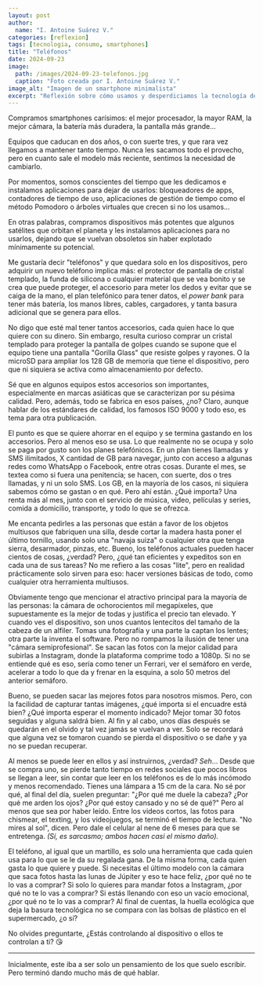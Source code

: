 ```yaml
---
layout: post
author:
  name: "I. Antoine Suárez V."
categories: [reflexion]
tags: [tecnologia, consumo, smartphones]
title: "Teléfonos"
date: 2024-09-23
image:
  path: /images/2024-09-23-telefonos.jpg
  caption: "Foto creada por I. Antoine Suárez V."
image_alt: "Imagen de un smartphone minimalista"
excerpt: "Reflexión sobre cómo usamos y desperdiciamos la tecnología de nuestros teléfonos móviles sin aprovechar su verdadero potencial."
---
```



Compramos smartphones carísimos: el mejor procesador, la mayor RAM, la mejor cámara, la batería más duradera, la pantalla más grande…

Equipos que caducan en dos años, o con suerte tres, y que rara vez llegamos a mantener tanto tiempo. Nunca les sacamos todo el provecho, pero en cuanto sale el modelo más reciente, sentimos la necesidad de cambiarlo.

Por momentos, somos conscientes del tiempo que les dedicamos e instalamos aplicaciones para dejar de usarlos: bloqueadores de apps, contadores de tiempo de uso, aplicaciones de gestión de tiempo como el método Pomodoro o árboles virtuales que crecen si no los usamos…

En otras palabras, compramos dispositivos más potentes que algunos satélites que orbitan el planeta y les instalamos aplicaciones para no usarlos, dejando que se vuelvan obsoletos sin haber explotado mínimamente su potencial.

Me gustaría decir "teléfonos" y que quedara solo en los dispositivos, pero adquirir un nuevo teléfono implica más: el protector de pantalla de cristal templado, la funda de silicona o cualquier material que se vea bonito y se crea que puede proteger, el accesorio para meter los dedos y evitar que se caiga de la mano, el plan telefónico para tener datos, el _power bank_ para tener más batería, los manos libres, cables, cargadores, y tanta basura adicional que se genera para ellos.

No digo que esté mal tener tantos accesorios, cada quien hace lo que quiere con su dinero. Sin embargo, resulta curioso comprar un cristal templado para proteger la pantalla de golpes cuando se supone que el equipo tiene una pantalla "Gorilla Glass" que resiste golpes y rayones. O la microSD para ampliar los 128 GB de memoria que tiene el dispositivo, pero que ni siquiera se activa como almacenamiento por defecto.

Sé que en algunos equipos estos accesorios son importantes, especialmente en marcas asiáticas que se caracterizan por su pésima calidad. Pero, además, todo se fabrica en esos países, ¿no? Claro, aunque hablar de los estándares de calidad, los famosos ISO 9000 y todo eso, es tema para otra publicación.

El punto es que se quiere ahorrar en el equipo y se termina gastando en los accesorios. Pero al menos eso se usa. Lo que realmente no se ocupa y solo se paga por gusto son los planes telefónicos. En un plan tienes llamadas y SMS ilimitados, X cantidad de GB para navegar, junto con acceso a algunas redes como WhatsApp o Facebook, entre otras cosas. Durante el mes, se textea como si fuera una penitencia; se hacen, con suerte, dos o tres llamadas, y ni un solo SMS. Los GB, en la mayoría de los casos, ni siquiera sabemos cómo se gastan o en qué. Pero ahí están. ¿Qué importa? Una renta más al mes, junto con el servicio de música, video, películas y series, comida a domicilio, transporte, y todo lo que se ofrezca.

Me encanta pedirles a las personas que están a favor de los objetos multiusos que fabriquen una silla, desde cortar la madera hasta poner el último tornillo, usando solo una "navaja suiza" o cualquier otra que tenga sierra, desarmador, pinzas, etc. Bueno, los teléfonos actuales pueden hacer cientos de cosas, ¿verdad? Pero, ¿qué tan eficientes y expeditos son en cada una de sus tareas? No me refiero a las cosas "lite", pero en realidad prácticamente solo sirven para eso: hacer versiones básicas de todo, como cualquier otra herramienta multiusos.

Obviamente tengo que mencionar el atractivo principal para la mayoría de las personas: la cámara de ochorocientos mil megapíxeles, que supuestamente es la mejor de todas y justifica el precio tan elevado. Y cuando ves el dispositivo, son unos cuantos lentecitos del tamaño de la cabeza de un alfiler. Tomas una fotografía y una parte la captan los lentes; otra parte la inventa el software. Pero no rompamos la ilusión de tener una "cámara semiprofesional". Se sacan las fotos con la mejor calidad para subirlas a Instagram, donde la plataforma comprime todo a 1080p. Si no se entiende qué es eso, sería como tener un Ferrari, ver el semáforo en verde, acelerar a todo lo que da y frenar en la esquina, a solo 50 metros del anterior semáforo.

Bueno, se pueden sacar las mejores fotos para nosotros mismos. Pero, con la facilidad de capturar tantas imágenes, ¿qué importa si el encuadre está bien? ¿Qué importa esperar el momento indicado? Mejor tomar 30 fotos seguidas y alguna saldrá bien. Al fin y al cabo, unos días después se quedarán en el olvido y tal vez jamás se vuelvan a ver. Solo se recordará que alguna vez se tomaron cuando se pierda el dispositivo o se dañe y ya no se puedan recuperar.

Al menos se puede leer en ellos y así instruirnos, ¿verdad? _Seh_... Desde que se compra uno, se pierde tanto tiempo en redes sociales que pocos libros se llegan a leer, sin contar que leer en los teléfonos es de lo más incómodo y menos recomendado. Tienes una lámpara a 15 cm de la cara. No sé por qué, al final del día, suelen preguntar: "¿Por qué me duele la cabeza? ¿Por qué me arden los ojos? ¿Por qué estoy cansado y no sé de qué?" Pero al menos que sea por haber leído. Entre los videos cortos, las fotos para chismear, el texting, y los videojuegos, se terminó el tiempo de lectura. "No mires al sol", dicen. Pero dale el celular al nene de 6 meses para que se entretenga. _(Sí, es sarcasmo; ambos hacen casi el mismo daño)._

El teléfono, al igual que un martillo, es solo una herramienta que cada quien usa para lo que se le da su regalada gana. De la misma forma, cada quien gasta lo que quiere y puede. Si necesitas el último modelo con la cámara que saca fotos hasta las lunas de Júpiter y eso te hace feliz, ¿por qué no te lo vas a comprar? Si solo lo quieres para mandar fotos a Instagram, ¿por qué no te lo vas a comprar? Si estás llenando con eso un vacío emocional, ¿por qué no te lo vas a comprar? Al final de cuentas, la huella ecológica que deja la basura tecnológica no se compara con las bolsas de plástico en el supermercado, ¿o sí?

No olvides preguntarte, ¿Estás controlando al dispositivo o ellos te controlan a ti? 😘

---

Inicialmente, este iba a ser solo un pensamiento de los que suelo escribir. Pero terminó dando mucho más de qué hablar.